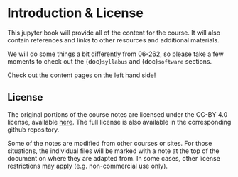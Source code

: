 # Introduction & License

This jupyter book will provide all of the content for the course. It will also contain references and links to other resources and additional materials.

We will do some things a bit differently from 06-262, so please take a few moments to check out the  {doc}`syllabus` and  {doc}`software` sections. 

Check out the content pages on the left hand side!

## License

The original portions of the course notes are licensed under the CC-BY 4.0 license, available [here](https://creativecommons.org/licenses/by/4.0/legalcode). The full license is also available in the corresponding github repository.

Some of the notes are modified from other courses or sites. For those situations, the individual files will be marked with a note at the top of the document on where they are adapted from. In some cases, other license restrictions may apply (e.g. non-commercial use only).
